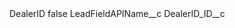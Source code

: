 <?xml version="1.0" encoding="UTF-8"?>
<CustomMetadata xmlns="http://soap.sforce.com/2006/04/metadata" xmlns:xsi="http://www.w3.org/2001/XMLSchema-instance" xmlns:xsd="http://www.w3.org/2001/XMLSchema">
    <label>DealerID</label>
    <protected>false</protected>
    <values>
        <field>LeadFieldAPIName__c</field>
        <value xsi:type="xsd:string">DealerID_ID__c</value>
    </values>
</CustomMetadata>
